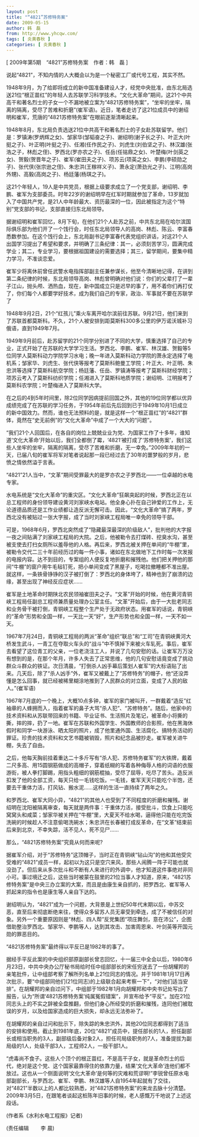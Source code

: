 ```yaml
---
layout: post
title: "“4821”苏修特务案"
date: 2009-05-15
author: 韩　磊
from: http://www.yhcqw.com/
tags: [ 炎黄春秋 ]
categories: [ 炎黄春秋 ]
---
```



[ 2009年第5期　“4821”苏修特务案　作者：韩　磊 ]

说起“4821”，不知内情的人大概会以为是一个秘密工厂或代号工程，其实不然。


1948年9月，为了给即将成立的新中国准备建设人才，经党中央批准，由东北局选送21位“根正苗红”的年轻人去苏联学习科学技术。“文化大革命”期间，这21个中共高干和著名烈士的子女一个不漏地被立案为“4821苏修特务案”，“坐牢的坐牢，隔离的隔离，受尽了苦难和折磨”(崔军语)。近日，笔者走访了这21位成员中的谢绍明和崔军，荒唐的“4821苏修特务案”在眼前逐渐清晰起来。


1948年8月，东北局负责选送21位中共高干和著名烈士的子女赴苏联留学。他们是：罗镇涛(罗炳辉之女)、邹家华(邹韬奋之子)、谢绍明(谢子长之子)、叶正大(叶挺之子)、叶正明(叶挺之子)、任湘(任作民之子)、刘虎生(刘伯坚之子)、林汉雄(张浩之子，林彪之侄)、罗西北(罗亦农之子)、任岳(任铭鼎之女)、叶楚梅(叶剑英之女)、贺毅(贺晋年之子)、崔军(崔田夫之子)、项苏云(项英之女)、李鹏(李硕勋之子)、张代侠(张宗逊之侄)、朱忠洪(王稼祥义子)、萧永定(萧劲光之子)、江明(高岗外甥)、高毅(高岗之子)、杨廷藩(杨琪之子)。


这21个年轻人，19人是中共党员，根据上级要求成立了一个党支部，谢绍明、李鹏、崔军为支部委员。时年22岁的谢绍明早在红军时期就参加了革命，13岁就加入了中国共产党，是21人中年龄最大、资历最深的一位，因此被指定为这个“特别”党支部的书记，支部直接归东北局领导。


据谢绍明和崔军回忆，8月下旬，在他们21个人赴苏之前，中共东北局在哈尔滨国际俱乐部为他们开了一个饯行会，时任东北局领导人的高岗、林彪、陈云、李富春悉数参加。在这个饯行会上，东北局副书记李富春代表党组织讲话，对这21个人出国学习提出了希望和要求，并明确了三条纪律：其一，必须刻苦学习，圆满完成学业；其二，专业学习，要根据祖国建设的需要选择；其三，留学期间，要集中精力学习，不准谈恋爱。


崔军少将离休前曾任武警水电指挥部副主任兼参谋长，他至今清晰地记得，在讲到第二条纪律的时候，东北局领导高岗、林彪曾明确对他们说：你们的父辈打了一辈子江山，抛头颅、洒热血，现在，新中国成立只是迟早的事了，用不着你们再打仗了，你们每个人都要学好技术，成为我们自己的专家，政治、军事就不要在苏联学了


1948年9月2日，21个“红孩儿”乘火车离开哈尔滨前往苏联。9月21日，他们来到了苏联首都莫斯科。不久，21个人被安排到距莫斯科300多公里的伊万诺沃城补习俄语，直到1949年7月。


1949年9月前后，赴苏留学的21个同学分别进了不同的大学，慎重选择了自己的专业，正式开始了在苏联的大学学习生活。罗西北、李鹏、崔军、林汉雄、贺毅等5位同学人莫斯科动力学院学习水电；晚一年进入莫斯科动力学院的萧永定选择了电机系；邹家华、刘虎生、张代侠等报考了莫斯科鲍曼工学院；叶正大、叶正明、朱忠洪等选择了莫斯科航空学院；杨廷藩、任岳、罗镇涛等报考了莫斯科财经学院；项苏云考入了莫斯科纺织学院；任湘进入了莫斯科地质学院；谢绍明、江明报考了莫斯科农学院；叶楚梅进入了莫斯科大学。


在之后的4到5年时间里，除2位同学因病提前回国之外，其他的19位同学都以优异成绩完成了在苏联的学习任务，于1954年前后先后回到已于1949年10月1日成立的新中国效力。然而，谁也无法预料的是，就是这样一个“根正苗红”的“4821”群体，竟然在“史无前例”的“文化大革命”中成了一个大大的“问题”。


“我们21个人回国后，在各自的岗位上兢兢业业为党、为国家工作了十多年，谁知道‘文化大革命’开始以后，我们全都倒了霉，‘4821’被打成了‘苏修特务案’，我们这些人坐牢的坐牢，隔离的隔离，受尽了苦难和折磨，无一幸免。”2009年年初的一天，已届八旬的崔军将军对笔者说起那一段已经过去了30年的噩梦般的岁月，悲愤之情依然溢于言表。

“4821”21人当中，“文革”期间受罪最大的是罗亦农之子罗西北——一位卓越的水电专家。


水电系统是“文化大革命”的重灾区。“文化大革命”狂飙突起的时候，罗西北正在以总工程师的身份领导建设黄河刘家峡水电站。他全身心扑在自己钟爱的工作上，无论道德品质还是工作业绩都让造反派无懈可击。因此，“文化大革命”搞了两年，罗西北没有被贴过一张大字报，成了当时刘家峡工程局唯一幸免的领导干部。


可是，1968年6月，罗西北突然成了“隐藏最深最深的阶级敌人”，批判他的大字报一夜之间贴满了刘家峡工程局的大院。之后，他被勒令去打煤砖、挖臭水沟，甚至被支使去打扫女厕所以羞辱他的人格。再后来，罗西北被关押在单间的“牛棚”里，被勒令交代二三十年前经历过的每一件小事，诸如在东北做地下工作时每一次发报的电报内容。达不到目的，专案组的人便反复地折磨和摧残他。他们把关押他的那间“牛棚”的窗户用牛毛毡钉死，把小单间变成了黑屋子，吃喝拉撤睡都不准出屋。就这样，一条铁骨铮铮的汉子被打倒了：罗西北的身体垮了，精神也到了崩溃的边缘，甚至出现了神经反应症状……


崔军是土地革命时期陕北农民领袖崔田夫之子。“文革”开始的时候，他在黄河青铜峡工程局任副总工程师兼质量处理办公室主任。“文革”开始后，由于一大批老同志和业务骨干被打倒，青铜峡工程整个生产处于无政府状态。用崔军的话说，青铜峡的“革命”形势和全国一样，一天比一天“好”，生产形势也和全国一样，一天不如一天。


1967年7月24日，青铜峡工程局的两派“革命”组织“联总”和“工司”在青铜峡黄河大桥发生武斗，一青工在夺取火车头的“战斗”中不慎掉下来被火车轧死。事后，崔军去看望了这位青工的父亲，一位老浇注工人，并说了几句安慰的话。让崔军万万没有想到的是，在那个年月，许多人失去了正常思维，他的几句安慰话竟变成了挑动群众斗群众的铁证。次日清晨，“打倒杀人凶手幕后策划人崔军”的大标语贴了出来。几天后，除了“杀人凶手”外，崔军又被戴上了“苏修特务”的帽子，他“还没弄懂是怎么回事，就已经被稀里糊涂地推到了人民群众的对立面，变成了人民的敌人。”(崔军语)


1967年7月底的一个晚上，大概10点多钟，崔军的家门被叫开，一群戴着“造反”红袖章的人蜂拥而入，指着崔军的鼻子大骂“杀人犯”、“苏修特务”。随后，他家中的技术资料和从苏联带回来的书籍、毕业证书、生活照片及笔记，被革命小将撕的撕，摔的摔，扔了一地。崔军在苏联和外国学生、外国教师的合影照，他在黑海休假时和同学一块游泳、晒太阳的照片，成了他里通外国、生活腐化、搞特务活动的罪证。珍贵的技术资料和文艺书籍被销毁，照片和纪念品被抄走。崔军被关进牛棚，失去了自由。


之后，他每天胸前挂着重达二十多斤写有“杀人犯、苏修特务崔军”的大铁牌，戴着二尺多高、用15圆钢筋做成的高帽子，穿着纸糊的写着各种侮辱人格的词语的衣服游街，被人拳打脚踢，用指头粗细的钢筋棍抽，受尽了屈辱，吃尽了苦头。造反派扣发了他的全部工资，每天只给一毛钱吃饭。一毛钱，崔军天天只能吃个半饱，还要去干重体力活，打风钻、搬水泥……这样的生活一直持续了两年之久。


和罗西北、崔军大同小异，“4821”的其他人也受到了不同程度的折磨和摧残。谢绍明在沈阳被隔离审查，每天就是两件事：干重体力活，接受批斗，饮食上只能吃窝窝头和咸菜；邹家华被关押在“牛棚”里，大夏天不给水喝，逼得他只能在吃完饭洗碗的时候趁人不注意偷喝洗碗水；朱忠洪在长春被打成反革命，在“文革”结束前后来到北京，不幸失踪，活不见人，死不见尸……

那么，“4821苏修特务案”究竟从何而来呢?


据崔军介绍，对于“苏修特务”这顶帽子，当时正在青铜峡“钻山沟”的他和其他受灾受难的“4821”成员一样，起初以为这只是空穴来风，那些人闹腾一阵子可能也就没劲了。但后来从多次批斗和不断有人来进行的外调中，他才知道这件事绝对非同小可。事过境迁之后，这些当时被蒙在鼓里的21位当事人才知道，原来，“4821苏修特务案”是中央三办立案的大案，而且是由康生亲自抓的，把罗西北、崔军等人抓起来的指令也是康生等人亲自下达的。


谢绍明认为，“4821”成为一个问题，大背景是上世纪50年代末期以后，中苏交恶，直至后来彻底断绝来往，使得众多留苏人员无辜受到牵连，成了不被信任的对象。另外一个重要原因则是“林彪、四人帮”反党集团“项庄舞剑，意在沛公”，企图借助整治罗西北、邹家华、李鹏等人，达到其攻击、加害周恩来、叶剑英等开国元勋的罪恶目的。

“4821苏修特务案”最终得以平反已是1982年的事了。


据经手平反此案的中央组织部原副部长曾志回忆，十一届三中全会以后，1980年6月23日，中共中央办公厅秘书局给时任中组部部长的宋任穷送去了一份胡耀邦的亲笔批件，让中组部考察了解所列名单上21位同志的情况。并于1981年1月17日再次批示，要“中组部同他们(21位同志)的上级联合起来考察一下”，“对他们适当安排”。在胡耀邦的亲自过问下，中组部于1982年1月向胡耀邦和中央书记处写出了报告，认为“所谓‘4821苏修特务案’纯属冤假错案”，并宣布给予“平反”。加在21位同志头上的不实之辞被全盘推翻，但他们身心所经受的折磨和摧残，连同他们被耽误的岁月，以及给国家造成的巨大损失，却永远无法弥补了。


在胡耀邦的亲自过问和批示下，除失踪的朱忠洪外，其他20位同志都得到了适当的安排和使用。截止到1981年底，20位“4821”成员中，提任部长的1人，担任副部长或相当职务的3人，副部级后备对象2人，担任司局级职务的7人，准备提拔为副局级的1人，处级干部3人，工程师2人，一般干部1人。


“虎毒尚不食子。这些人个顶个的根正苗红，不是高干子女，就是革命烈士的后代，绝对是这个党、这个国家最靠得住的依靠力量，结果‘文化大革命’连他们都不放过。这也从一个侧面说明‘文化大革命’是何等的灾难和荒谬啊!”李锐曾任原水电部副部长，与罗西北、崔军、李鹏、林汉雄等人自1954年起就有了交往，对“4821”半数以上的人都比较熟悉，对“4821苏修特务案”的来龙去脉十分清楚。2009年3月5日，在跟笔者谈起这桩陈年旧事的时候，老人感慨万千地说了上述这段话。

(作者系《水利水电工程报》记者)

(责任编辑 　　李 晨)


